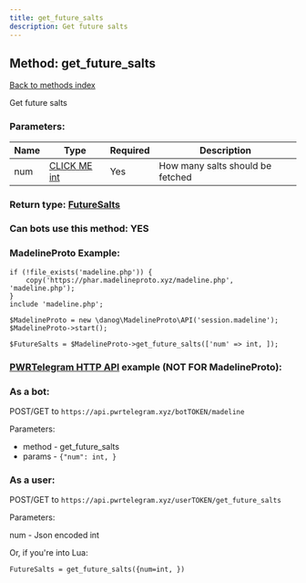 ```yaml
---
title: get_future_salts
description: Get future salts
---
```

## Method: get\_future\_salts  
[Back to methods index](index.md)


Get future salts

### Parameters:

| Name     |    Type       | Required | Description |
|----------|---------------|----------|-------------|
|num|[CLICK ME int](../types/int.md) | Yes|How many salts should be fetched|


### Return type: [FutureSalts](../types/FutureSalts.md)

### Can bots use this method: **YES**


### MadelineProto Example:


```
if (!file_exists('madeline.php')) {
    copy('https://phar.madelineproto.xyz/madeline.php', 'madeline.php');
}
include 'madeline.php';

$MadelineProto = new \danog\MadelineProto\API('session.madeline');
$MadelineProto->start();

$FutureSalts = $MadelineProto->get_future_salts(['num' => int, ]);
```

### [PWRTelegram HTTP API](https://pwrtelegram.xyz) example (NOT FOR MadelineProto):

### As a bot:

POST/GET to `https://api.pwrtelegram.xyz/botTOKEN/madeline`

Parameters:

* method - get_future_salts
* params - `{"num": int, }`



### As a user:

POST/GET to `https://api.pwrtelegram.xyz/userTOKEN/get_future_salts`

Parameters:

num - Json encoded int




Or, if you're into Lua:

```
FutureSalts = get_future_salts({num=int, })
```

